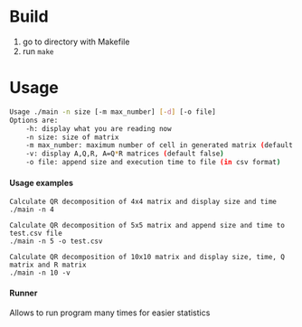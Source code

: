 # Build
1. go to directory with Makefile
2. run `make`

# Usage
```bash
Usage ./main -n size [-m max_number] [-d] [-o file]
Options are:
    -h: display what you are reading now
    -n size: size of matrix
    -m max_number: maximum number of cell in generated matrix (default 100)
    -v: display A,Q,R, A=Q*R matrices (default false)
    -o file: append size and execution time to file (in csv format)
```

#### Usage examples
```
Calculate QR decomposition of 4x4 matrix and display size and time
./main -n 4
```
```
Calculate QR decomposition of 5x5 matrix and append size and time to test.csv file
./main -n 5 -o test.csv
```
```
Calculate QR decomposition of 10x10 matrix and display size, time, Q matrix and R matrix
./main -n 10 -v
```

#### Runner
Allows to run program many times for easier statistics